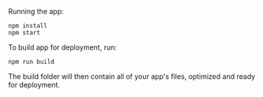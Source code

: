 
Running the app:

```
npm install
npm start
```

To build app for deployment, run:

```
npm run build
```

The build folder will then contain all of your app's files, optimized and ready for deployment.


